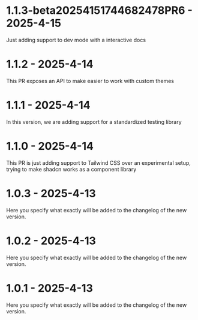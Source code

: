 # 1.1.3-beta20254151744682478PR6 - 2025-4-15

Just adding support to dev mode with a interactive docs


# 1.1.2 - 2025-4-14

This PR exposes an API to make easier to work with custom themes


# 1.1.1 - 2025-4-14

In this version, we are adding support for a standardized testing library


# 1.1.0 - 2025-4-14

This PR is just adding support to Tailwind CSS over an experimental setup, trying to make shadcn works as a component library


# 1.0.3 - 2025-4-13

Here you specify what exactly will be added to the changelog of the new version.


# 1.0.2 - 2025-4-13

Here you specify what exactly will be added to the changelog of the new version.


# 1.0.1 - 2025-4-13

Here you specify what exactly will be added to the changelog of the new version.


